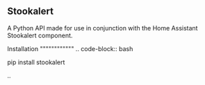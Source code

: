 Stookalert
----------------
A Python API made for use in conjunction with the Home Assistant Stookalert component.

Installation
""""""""""""
.. code-block:: bash

  pip install stookalert

..
